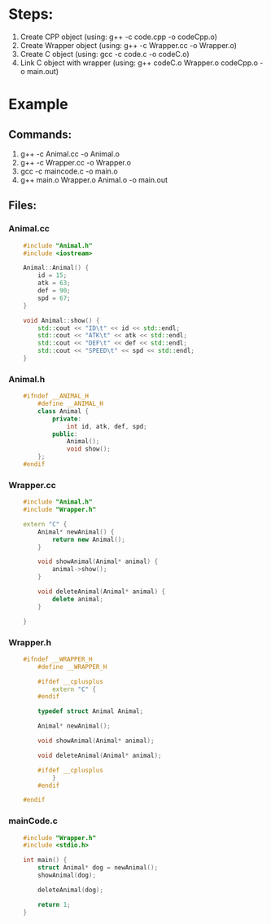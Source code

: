 # Steps:

1.	Create CPP object (using: g++ -c code.cpp -o codeCpp.o)
2.	Create Wrapper object (using: g++ -c Wrapper.cc -o Wrapper.o)
3.	Create C object (using: gcc -c code.c -o codeC.o)
4.	Link C object with wrapper (using: g++ codeC.o Wrapper.o codeCpp.o -o main.out)

# Example
## Commands:
1.	g++ -c Animal.cc -o Animal.o
2.	g++ -c Wrapper.cc -o Wrapper.o
3.	gcc -c maincode.c -o main.o
4.	g++ main.o Wrapper.o Animal.o -o main.out

## Files:
### Animal.cc
```cpp
	#include "Animal.h"
	#include <iostream>

	Animal::Animal() {
		id = 15;
		atk = 63;
		def = 90;
		spd = 67;
	}

	void Animal::show() {
		std::cout << "ID\t" << id << std::endl;
		std::cout << "ATK\t" << atk << std::endl;
		std::cout << "DEF\t" << def << std::endl;
		std::cout << "SPEED\t" << spd << std::endl;
	}
```
### Animal.h
```cpp
	#ifndef __ANIMAL_H
		#define __ANIMAL_H
		class Animal {
			private:
				int id, atk, def, spd;
			public:
				Animal();
				void show();
		};
	#endif
```

### Wrapper.cc
```cpp
	#include "Animal.h"
	#include "Wrapper.h"

	extern "C" {
		Animal* newAnimal() {
			return new Animal();
		}

		void showAnimal(Animal* animal) {
			animal->show();
		}

		void deleteAnimal(Animal* animal) {
			delete animal;
		}

	}
```

### Wrapper.h
```cpp
	#ifndef __WRAPPER_H
		#define __WRAPPER_H

		#ifdef __cplusplus
			extern "C" {
		#endif

		typedef struct Animal Animal;

		Animal* newAnimal();

		void showAnimal(Animal* animal);

		void deleteAnimal(Animal* animal);

		#ifdef __cplusplus
			}
		#endif

	#endif
```

### mainCode.c
```c
	#include "Wrapper.h"
	#include <stdio.h>

	int main() {
		struct Animal* dog = newAnimal();
		showAnimal(dog);

		deleteAnimal(dog);

		return 1;
	}
```